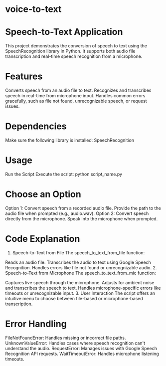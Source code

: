 # voice-to-text
# Speech-to-Text Application
This project demonstrates the conversion of speech to text using the SpeechRecognition library in Python. It supports both audio file transcription and real-time speech recognition from a microphone.

# Features
Converts speech from an audio file to text.
Recognizes and transcribes speech in real-time from microphone input.
Handles common errors gracefully, such as file not found, unrecognizable speech, or request issues.

# Dependencies
Make sure the following library is installed:
SpeechRecognition

# Usage
Run the Script
Execute the script:
python script_name.py

# Choose an Option

Option 1: Convert speech from a recorded audio file.
Provide the path to the audio file when prompted (e.g., audio.wav).
Option 2: Convert speech directly from the microphone.
Speak into the microphone when prompted.

# Code Explanation
1. Speech-to-Text from File
The speech_to_text_from_file function:

Reads an audio file.
Transcribes the audio to text using Google Speech Recognition.
Handles errors like file not found or unrecognizable audio.
2. Speech-to-Text from Microphone
The speech_to_text_from_mic function:

Captures live speech through the microphone.
Adjusts for ambient noise and transcribes the speech to text.
Handles microphone-specific errors like timeouts or unrecognizable input.
3. User Interaction
The script offers an intuitive menu to choose between file-based or microphone-based transcription.

# Error Handling
FileNotFoundError: Handles missing or incorrect file paths.
UnknownValueError: Handles cases where speech recognition can't understand the audio.
RequestError: Manages issues with Google Speech Recognition API requests.
WaitTimeoutError: Handles microphone listening timeouts.

